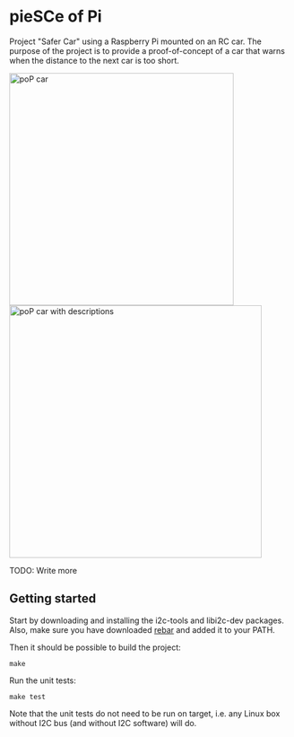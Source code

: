 pieSCe of Pi
=================================================================

Project "Safer Car" using a Raspberry Pi mounted on an RC car.
The purpose of the project is to provide a proof-of-concept of a car that warns when the distance to the next car is too short.

<img src="https://raw.github.com/drimtajm/pieSCe_of_pi/master/resources/images/poP1.jpg" alt="poP car" height="414" width="400">
<img src="https://raw.github.com/drimtajm/pieSCe_of_pi/master/resources/images/poP2.jpg" alt="poP car with descriptions" height="450" width="450">

TODO: Write more

Getting started
---------------

Start by downloading and installing the i2c-tools and libi2c-dev packages.
Also, make sure you have downloaded [rebar][1] and added it to your PATH.

Then it should be possible to build the project:

    make
    
Run the unit tests:

    make test
    
Note that the unit tests do not need to be run on target, i.e. any Linux box without I2C bus (and without I2C software) will do.
    
[1]: https://github.com/basho/rebar/

